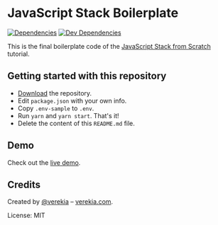 # JavaScript Stack Boilerplate

[![Dependencies](https://img.shields.io/david/verekia/js-stack-boilerplate.svg?style=flat-square)](https://david-dm.org/verekia/js-stack-boilerplate)
[![Dev Dependencies](https://img.shields.io/david/dev/verekia/js-stack-boilerplate.svg?style=flat-square)](https://david-dm.org/verekia/js-stack-boilerplate?type=dev)

This is the final boilerplate code of the [JavaScript Stack from Scratch](https://github.com/verekia/js-stack-from-scratch) tutorial.

## Getting started with this repository

- [Download](https://github.com/verekia/js-stack-boilerplate/archive/master.zip) the repository.
- Edit `package.json` with your own info.
- Copy `.env-sample` to `.env`.
- Run `yarn` and `yarn start`. That's it!
- Delete the content of this `README.md` file.

## Demo

Check out the [live demo](https://js-stack.herokuapp.com/).

## Credits

Created by [@verekia](https://twitter.com/verekia) – [verekia.com](http://verekia.com/).

License: MIT
